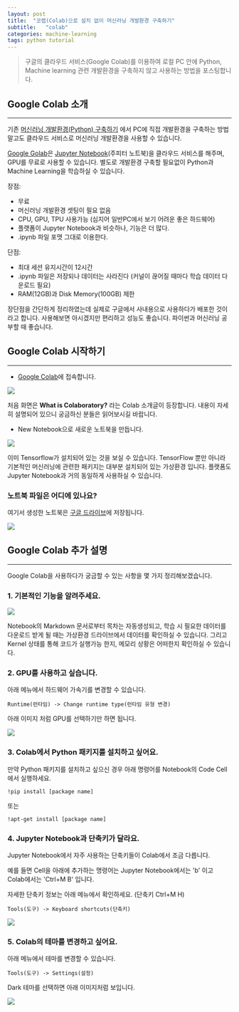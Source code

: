 ```yaml
---
layout: post
title:  "코랩(Colab)으로 설치 없이 머신러닝 개발환경 구축하기"
subtitle:   "colab"
categories: machine-learning
tags: python tutorial
---
```

> 구글의 클라우드 서비스(Google Colab)를 이용하여 로컬 PC 안에 Python, Machine learning 관련 개발환경을 구축하지 않고 사용하는 방법을 포스팅합니다.

## Google Colab 소개
---

기존 [머신러닝 개발환경(Python) 구축하기](https://laboputer.github.io/machine-learning/2020/04/03/python-setup/) 에서 PC에 직접 개발환경을 구축하는 방법 말고도
클라우드 서비스로 머신러닝 개발환경을 사용할 수 있습니다.

[Google Golab](https://colab.research.google.com/notebooks/welcome.ipynb)은 [Jupyter Notebook](https://jupyter.org/)(주피터 노트북)을 클라우드 서비스를 해주며, GPU를 무료로 사용할 수 있습니다.
별도로 개발환경 구축할 필요없이 Python과 Machine Learning을 학습하실 수 있습니다.

장점:
- 무료
- 머신러닝 개발환경 셋팅이 필요 없음
- CPU, GPU, TPU 사용가능 (심지어 일반PC에서 보기 어려운 좋은 하드웨어)
- 플랫폼이 Jupyter Notebook과 비슷하나, 기능은 더 많다.
- .ipynb 파일 포맷 그대로 이용한다.

단점:
- 최대 세션 유지시간이 12시간
- .ipynb 파일은 저장되나 데이터는 사라진다
  (커널이 끊어질 때마다 학습 데이터 다운로드 필요)
- RAM(12GB)과 Disk Memory(100GB) 제한

장단점을 간단하게 정리하였는데 실제로 구글에서 사내용으로 사용하다가 배포한 것이라고 합니다. 사용해보면 아시겠지만 편리하고 성능도 좋습니다.
파이썬과 머신러닝 공부할 때 좋습니다.


## Google Colab 시작하기
---

- [Google Colab](https://colab.research.google.com/)에 접속합니다.

![](https://laboputer.github.io/assets/img/ml/python/colab/1.JPG)

처음 화면은 **What is Colaboratory?** 라는 Colab 소개글이 등장합니다.
내용이 자세히 설명되어 있으니 궁금하신 분들은 읽어보시길 바랍니다.


- New Notebook으로 새로운 노트북을 만듭니다.

![](https://laboputer.github.io/assets/img/ml/python/colab/2.JPG)

이미 Tensorflow가 설치되어 있는 것을 보실 수 있습니다. TensorFlow 뿐만 아니라 기본적인 머신러닝에 관련한 패키지는 대부분 설치되어 있는 가상환경 입니다.
플랫폼도 Jupyter Notebook과 거의 동일하게 사용하실 수 있습니다.

### 노트북 파일은 어디에 있나요?

여기서 생성한 노트북은 [구글 드라이브](https://drive.google.com/drive/u/0/my-drive)에 저장됩니다.

![](https://laboputer.github.io/assets/img/ml/python/colab/3.JPG)


## Google Colab 추가 설명
---

Google Colab을 사용하다가 궁금할 수 있는 사항을 몇 가지 정리해보겠습니다.

### 1. 기본적인 기능을 알려주세요.

![](https://laboputer.github.io/assets/img/ml/python/colab/4.JPG)

Notebook의 Markdown 문서로부터 목차는 자동생성되고, 학습 시 필요한 데이터를 다운로드 받게 될 때는 가상환경 드라이브에서 데이터를 확인하실 수 있습니다.
그리고 Kernel 상태를 통해 코드가 실행가능 한지, 메모리 상황은 어떠한지 확인하실 수 있습니다.

### 2. GPU를 사용하고 싶습니다.

아래 메뉴에서 하드웨어 가속기를 변경할 수 있습니다.
```
Runtime(런타임) -> Change runtime type(런타임 유형 변경)
```

아래 이미지 처럼 GPU를 선택하기만 하면 됩니다.

![](https://laboputer.github.io/assets/img/ml/python/colab/5.JPG)


### 3. Colab에서 Python 패키지를 설치하고 싶어요.

만약 Python 패키지를 설치하고 싶으신 경우 아래 명령어를 Notebook의 Code Cell에서 실행하세요.
```
!pip install [package name]
```
또는
```
!apt-get install [package name]
```

### 4. Jupyter Notebook과 단축키가 달라요.

Jupyter Notebook에서 자주 사용하는 단축키들이 Colab에서 조금 다릅니다.

예를 들면 Cell을 아래에 추가하는 명령어는 Jupyter Notebook에서는 'b' 이고 Colab에서는 'Ctrl+M B' 입니다.

자세한 단축키 정보는 아래 메뉴에서 확인하세요. (단축키 Ctrl+M H)
```
Tools(도구) -> Keyboard shortcuts(단축키) 
```

![](https://laboputer.github.io/assets/img/ml/python/colab/6.JPG)


### 5. Colab의 테마를 변경하고 싶어요.

아래 메뉴에서 테마를 변경할 수 있습니다.
```
Tools(도구) -> Settings(설정)
```

Dark 테마를 선택하면 아래 이미지처럼 보입니다.

![](https://laboputer.github.io/assets/img/ml/python/colab/7.JPG)